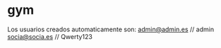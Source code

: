 # gym

Los usuarios creados automaticamente son: 
admin@admin.es      //      admin
socia@socia.es  //      Qwerty123